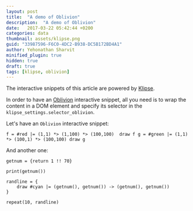 ```yaml
---
layout: post
title:  "A demo of Oblivion"
description:  "A demo of Oblivion"
date:   2017-03-22 05:42:44 +0200
categories: data
thumbnail: assets/klipse.png
guid: "33987596-F6C0-4DC2-B938-DC5B172BD4A1"
author: Yehonathan Sharvit
minified_plugin: true
hidden: true
draft: true
tags: [klipse, oblivion]
---
```




The interactive snippets of this article are powered by [Klipse](https://github.com/viebel/klipse).


In order to have an [Oblivion](https://github.com/jweinst1/Oblivion) interactive snippet, all you need is to wrap the content in a DOM element and specify its selector in the `klipse_settings.selector_oblivion`.

Let's have an `Oblivion` interactive snippet:

~~~oblivion
f = #red |= (1,1) *> (1,100) *> (100,100)  draw f g = #green |= (1,1) *> (100,1) *> (100,100) draw g
~~~

And another one:

~~~oblivion
getnum = {return 1 !! 70}

print(getnum())

randline = {
    draw #cyan |= (getnum(), getnum()) -> (getnum(), getnum())
}

repeat(10, randline)
~~~

